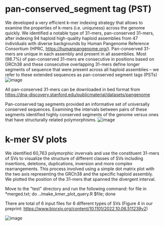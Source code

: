 # pan-conserved_segment tag (PST)

We developed a very efficient k-mer indexing strategy that allows to examine the properties of k-mers (i.e. uniquness) across the genome quickly.
We identified a notable type of 31-mers, pan-conserved 31-mers, after indexing 94 haploid high-quality haploid assemblies from  47 individuals with diverse backgrounds by Human Pangenome Reference Consortium (HPRC, https://humanpangenome.org/).
Pan-conserved 31-mers are unique in each assembly and present in all assemblies. Most (98.7%) of pan-conserved 31-mers are consecutive in positions based on GRCh38 and these consecutive overlapping 31-mers define longer segments of sequence that were present across all haploid assemblies – we refer to these extended sequences as pan-conserved segment tags (PSTs)
![image](https://user-images.githubusercontent.com/1683615/204896720-821558ef-0a61-4709-9be1-aded071eecac.png)

All pan-conserved 31-mers can be downloaded in bed format from https://dna-discovery.stanford.edu/publicmaterial/datasets/pangenome

Pan-conserved tag segments provided an informative set of universally conserved sequences.  Examining the intervals between pairs of these segments identified highly conserved segments of the genome versus ones that have structurally related polymorphisms. 
![image](https://user-images.githubusercontent.com/1683615/204897781-07b2f8a4-c299-4951-bbcb-d77aae614bd2.png)

# k-mer SV plots
We identified 60,763 polymorphic invervals and use the constituent 31-mers of SVs to visualize the structure of different classes of SVs including insertions, deletions, duplications, inversion and more complex rearrangements. This process involved using a simple dot matrix plot with the two axis representing the GRCh38 and the specific haploid assembly. We plotted the position of the 31-mers that spanned the divergent interval.

Move to the "test" directory and run the following command:
for file in *merged.txt; do ../make_kmer_plot_query.R $file; done

There are total of 6 input files for 6 different types of SVs (Figure 4 in our preprint: https://www.biorxiv.org/content/10.1101/2022.10.06.511239v2)

![image](https://user-images.githubusercontent.com/1683615/208243200-5f493287-e7ac-4376-b518-5eda620db112.png)
